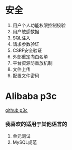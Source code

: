 # 安全

1. 用户个人功能权限控制校验
2. 用户敏感数据
3. SQL注入
4. 请求参数验证
6. CSRF安全验证
7. 外部重定向白名单
8. 平台资源防重放机制
9. 文件上传
10. 配置文件密码

# Alibaba p3c


[github p3c](https://github.com/alibaba/p3c)


### 我喜欢的适用于其他语言的

1. 单元测试
2. MySQL规范
